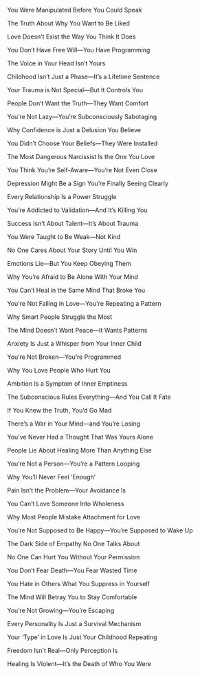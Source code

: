 You Were Manipulated Before You Could Speak

The Truth About Why You Want to Be Liked

Love Doesn’t Exist the Way You Think It Does

You Don’t Have Free Will—You Have Programming

The Voice in Your Head Isn’t Yours

Childhood Isn’t Just a Phase—It’s a Lifetime Sentence

Your Trauma is Not Special—But It Controls You

People Don’t Want the Truth—They Want Comfort

You’re Not Lazy—You’re Subconsciously Sabotaging

Why Confidence is Just a Delusion You Believe

You Didn’t Choose Your Beliefs—They Were Installed

The Most Dangerous Narcissist Is the One You Love

You Think You’re Self-Aware—You’re Not Even Close

Depression Might Be a Sign You’re Finally Seeing Clearly

Every Relationship Is a Power Struggle

You’re Addicted to Validation—And It’s Killing You

Success Isn’t About Talent—It’s About Trauma

You Were Taught to Be Weak—Not Kind

No One Cares About Your Story Until You Win

Emotions Lie—But You Keep Obeying Them

Why You’re Afraid to Be Alone With Your Mind

You Can’t Heal in the Same Mind That Broke You

You're Not Falling in Love—You're Repeating a Pattern

Why Smart People Struggle the Most

The Mind Doesn’t Want Peace—It Wants Patterns

Anxiety Is Just a Whisper from Your Inner Child

You’re Not Broken—You’re Programmed

Why You Love People Who Hurt You

Ambition Is a Symptom of Inner Emptiness

The Subconscious Rules Everything—And You Call It Fate

If You Knew the Truth, You’d Go Mad

There’s a War in Your Mind—and You’re Losing

You’ve Never Had a Thought That Was Yours Alone

People Lie About Healing More Than Anything Else

You’re Not a Person—You’re a Pattern Looping

Why You’ll Never Feel ‘Enough’

Pain Isn’t the Problem—Your Avoidance Is

You Can’t Love Someone Into Wholeness

Why Most People Mistake Attachment for Love

You’re Not Supposed to Be Happy—You’re Supposed to Wake Up

The Dark Side of Empathy No One Talks About

No One Can Hurt You Without Your Permission

You Don’t Fear Death—You Fear Wasted Time

You Hate in Others What You Suppress in Yourself

The Mind Will Betray You to Stay Comfortable

You’re Not Growing—You’re Escaping

Every Personality Is Just a Survival Mechanism

Your ‘Type’ in Love Is Just Your Childhood Repeating

Freedom Isn’t Real—Only Perception Is

Healing Is Violent—It’s the Death of Who You Were
